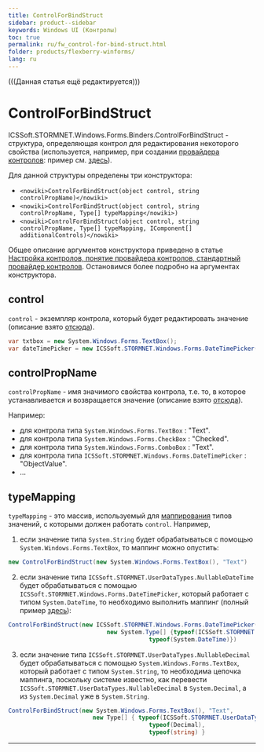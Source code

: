 ```yaml
---
title: ControlForBindStruct
sidebar: product--sidebar
keywords: Windows UI (Контролы)
toc: true
permalink: ru/fw_control-for-bind-struct.html
folder: products/flexberry-winforms/
lang: ru
---
```


(((Данная статья ещё редактируется)))

# ControlForBindStruct 
ICSSoft.STORMNET.Windows.Forms.Binders.ControlForBindStruct - структура, определяющая контрол для редактирования некоторого свойства (используется, например, при создании [провайдера контролов](control-provider-winforms.html): пример см. [здесь](processing-date-in--control-provider.html)). 

Для данной структуры определены три конструктора:
* `<nowiki>ControlForBindStruct(object control, string controlPropName)</nowiki>`
* `<nowiki>ControlForBindStruct(object control, string controlPropName, Type[] typeMapping</nowiki>)`
* `<nowiki>ControlForBindStruct(object control, string controlPropName, Type[] typeMapping, IComponent[] additionalControls)</nowiki>`

Общее описание аргументов конструктора приведено в статье [Настройка контролов, понятие провайдера контролов, стандартный провайдер контролов](control-provider-winforms.html). Остановимся более подробно на аргументах конструктора.

## control
`control` - экземпляр контрола, который будет редактировать значение (описание взято [отсюда](control-provider-winforms.html)).
```cs
var txtbox = new System.Windows.Forms.TextBox();
var dateTimePicker = new ICSSoft.STORMNET.Windows.Forms.DateTimePicker();
```
## controlPropName
`controlPropName` - имя значимого свойства контрола, т.е. то, в которое устанавливается и возвращается значение (описание взято [отсюда](control-provider-winforms.html)).

Например:
* для контрола типа `System.Windows.Forms.TextBox` : "Text".
* для контрола типа `System.Windows.Forms.CheckBox` : "Checked".
* для контрола типа `System.Windows.Forms.ComboBox` : "Text".
* для контрола типа `ICSSoft.STORMNET.Windows.Forms.DateTimePicker` : "ObjectValue".
* ...

## typeMapping
`typeMapping` - это массив, используемый для [маппирования](control-provider-winforms.html) типов значений, с которыми должен работать `control`.
Например, 

1. если значение типа `System.String` будет обрабатываться с помощью `System.Windows.Forms.TextBox`, то маппинг можно опустить:
```cs
new ControlForBindStruct(new System.Windows.Forms.TextBox(), "Text")
```
2. если значение типа `ICSSoft.STORMNET.UserDataTypes.NullableDateTime` будет обрабатываться с помощью `ICSSoft.STORMNET.Windows.Forms.DateTimePicker`, который работает с типом `System.DateTime`, то необходимо выполнить маппинг (полный пример [здесь](processing-date-in--control-provider.html)):
```cs
ControlForBindStruct(new ICSSoft.STORMNET.Windows.Forms.DateTimePicker(), "ObjectValue", 
							new System.Type[] {typeof(ICSSoft.STORMNET.UserDataTypes.NullableDateTime),
										typeof(System.DateTime)})
```
3. если значение типа `ICSSoft.STORMNET.UserDataTypes.NullableDecimal` будет обрабатываться с помощью `System.Windows.Forms.TextBox`, который работает с типом `System.String`, то необходима цепочка маппинга, поскольку системе известно, как перевести `ICSSoft.STORMNET.UserDataTypes.NullableDecimal` в `System.Decimal`, а из `System.Decimal` уже в `System.String`.
```cs
ControlForBindStruct(new System.Windows.Forms.TextBox(), "Text", 
						new Type[] { typeof(ICSSoft.STORMNET.UserDataTypes.NullableDecimal), 
										typeof(Decimal), 
										typeof(string) }
```
----